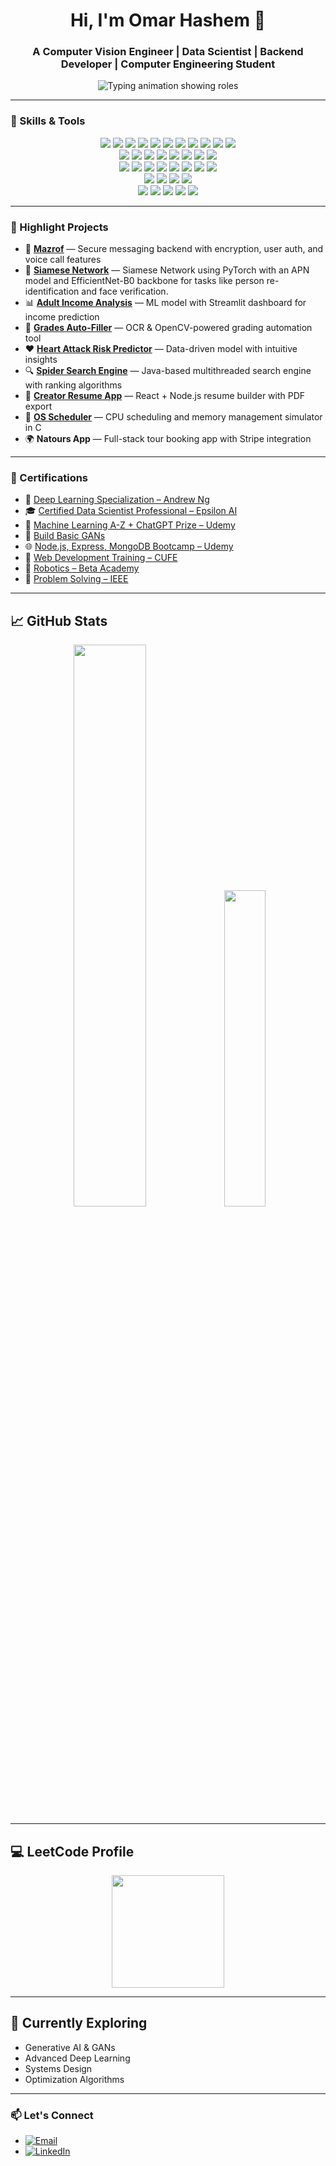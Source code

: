 <h1 align="center">Hi, I'm Omar Hashem 👋</h1>

<h3 align="center">A Computer Vision Engineer | Data Scientist | Backend Developer | Computer Engineering Student</h3>

<p align="center">
  <img 
    src="https://readme-typing-svg.demolab.com?font=Fira+Code&size=22&pause=1000&color=00008B&center=true&vCenter=true&width=550&lines=Computer+Vision+Engineer+🖼️;Data+Scientist+📊;Backend+Developer+🌐" 
    alt="Typing animation showing roles"
  >
</p>



---

### 🔧 Skills & Tools

<div align="center">
  <img src="https://img.shields.io/badge/PyTorch-EE4C2C?style=flat&logo=pytorch&logoColor=white" />
  <img src="https://img.shields.io/badge/TensorFlow-FF6F00?style=flat&logo=tensorflow&logoColor=white" />
  <img src="https://img.shields.io/badge/Scikit--Learn-F7931E?style=flat&logo=scikit-learn&logoColor=white" />
  <img src="https://img.shields.io/badge/OpenCV-5C3EE8?style=flat&logo=opencv&logoColor=white" />
  <img src="https://img.shields.io/badge/Matplotlib-11557C?style=flat&logo=python&logoColor=white" />
  <img src="https://img.shields.io/badge/Seaborn-0d9273?style=flat&logo=python&logoColor=white" />
  <img src="https://img.shields.io/badge/Pandas-150458?style=flat&logo=pandas&logoColor=white" />
  <img src="https://img.shields.io/badge/NumPy-013243?style=flat&logo=numpy&logoColor=white" />
  <img src="https://img.shields.io/badge/SciPy-8CAAE6?style=flat&logo=scipy&logoColor=white" />
  <img src="https://img.shields.io/badge/XGBoost-563D7C?style=flat&logo=xgboost&logoColor=white" />
  <img src="https://img.shields.io/badge/CatBoost-FFCC00?style=flat&logo=catboost&logoColor=black" />
</div>

<div align="center">
  <img src="https://img.shields.io/badge/Node.js-339933?style=flat&logo=node.js&logoColor=white" />
  <img src="https://img.shields.io/badge/Express.js-000000?style=flat&logo=express&logoColor=white" />
  <img src="https://img.shields.io/badge/React-61DAFB?style=flat&logo=react&logoColor=black" />
  <img src="https://img.shields.io/badge/Django-092E20?style=flat&logo=django&logoColor=white" />
  <img src="https://img.shields.io/badge/Prisma-2D3748?style=flat&logo=prisma&logoColor=white" />
  <img src="https://img.shields.io/badge/MongoDB-47A248?style=flat&logo=mongodb&logoColor=white" />
  <img src="https://img.shields.io/badge/PostgreSQL-336791?style=flat&logo=postgresql&logoColor=white" />
  <img src="https://img.shields.io/badge/MySQL-4479A1?style=flat&logo=mysql&logoColor=white" />
</div>

<div align="center">
  <img src="https://img.shields.io/badge/Python-3776AB?style=flat&logo=python&logoColor=white" />
  <img src="https://img.shields.io/badge/Java-ED8B00?style=flat&logo=openjdk&logoColor=white" />
  <img src="https://img.shields.io/badge/JavaScript-F7DF1E?style=flat&logo=javascript&logoColor=black" />
  <img src="https://img.shields.io/badge/TypeScript-3178C6?style=flat&logo=typescript&logoColor=white" />
  <img src="https://img.shields.io/badge/C%23-239120?style=flat&logo=c-sharp&logoColor=white" />
  <img src="https://img.shields.io/badge/C++-00599C?style=flat&logo=cplusplus&logoColor=white" />
  <img src="https://img.shields.io/badge/C-00599C?style=flat&logo=c&logoColor=white" />
  <img src="https://img.shields.io/badge/Embedded%20C-00599C?style=flat&logo=c&logoColor=white" />
</div>


<div align="center">
  <img src="https://img.shields.io/badge/Linux-FCC624?style=flat&logo=linux&logoColor=black" />
  <img src="https://img.shields.io/badge/Docker-2496ED?style=flat&logo=docker&logoColor=white" />
  <img src="https://img.shields.io/badge/Streamlit-FF4B4B?style=flat&logo=streamlit&logoColor=white" />
  <img src="https://img.shields.io/badge/Git-F05032?style=flat&logo=git&logoColor=white" />
</div>

<div align="center">
  <img src="https://img.shields.io/badge/x86%20Assembly-6E4B3A?style=flat&logo=assembly&logoColor=white" />
  <img src="https://img.shields.io/badge/Pygame-8E3A3A?style=flat&logo=pygame&logoColor=white" />
  <img src="https://img.shields.io/badge/Jest-15C213?style=flat&logo=jest&logoColor=white" />
  <img src="https://img.shields.io/badge/Postman-FF6C37?style=flat&logo=postman&logoColor=white" />
  <img src="https://img.shields.io/badge/Plotly-3E6C65?style=flat&logo=plotly&logoColor=white" />
</div>


---

### 🌟 Highlight Projects

- 🔐 **[Mazrof](https://github.com/Mazrof/back)** — Secure messaging backend with encryption, user auth, and voice call features
- 🤖 **[Siamese Network](https://github.com/omarhashem80/Siamese_Network)** — Siamese Network using PyTorch with an APN model and EfficientNet-B0 backbone for tasks like person re-identification and face verification.
- 📊 **[Adult Income Analysis](https://github.com/omarhashem80/adult_income)** — ML model with Streamlit dashboard for income prediction  
- 🧾 **[Grades Auto-Filler](https://github.com/omarhashem80/Grades-AutoFiller)** — OCR & OpenCV-powered grading automation tool  
- ❤️ **[Heart Attack Risk Predictor](https://github.com/omarhashem80/HeartAttack)** — Data-driven model with intuitive insights  
- 🔍 **[Spider Search Engine](https://github.com/omarhashem80/Spider-Search-Engine)** — Java-based multithreaded search engine with ranking algorithms  
- 📄 **[Creator Resume App](https://github.com/omarhashem80/Creator)** — React + Node.js resume builder with PDF export  
- 🧠 **[OS Scheduler](https://github.com/omarhashem80/OS-Scheduler)** — CPU scheduling and memory management simulator in C  
- 🌍 **Natours App** — Full-stack tour booking app with Stripe integration  

---

### 🏅 Certifications

- 🧠 [Deep Learning Specialization – Andrew Ng](https://drive.google.com/file/d/1s4JIY5LhTB7O7BkCdsU8DcLlzZGjcHGf/view?usp=sharing)  
- 🎓 [Certified Data Scientist Professional – Epsilon AI](https://drive.google.com/file/d/1randBeQsIR7zoCu2uXxTKYJfgVxOUQnx/view)  
- 🤖 [Machine Learning A-Z + ChatGPT Prize – Udemy](https://drive.google.com/file/d/1ujzfEzqKux1GviVG8uYIXDXtzYphiMWf/view?usp=sharing)  
- 🧬 [Build Basic GANs](https://drive.google.com/file/d/1u-dGffkbbY1SiFejAtaziqtNUYDZVTNw/view)  
- 🌐 [Node.js, Express, MongoDB Bootcamp – Udemy](https://drive.google.com/file/d/14zrz7KJLVzFyoqcSZiZSjIIdW7pkp0Sb/view?usp=sharing)  
- 🧩 [Web Development Training – CUFE](https://drive.google.com/file/d/1cjGz7QlCDRNXDtrdxFX6upQgjPAJTAAl/view?usp=sharing)  
- 🤖 [Robotics – Beta Academy](https://drive.google.com/file/d/1rTWTL0Pg45__EUS4tpH4-mnuXopRvFM0/view?usp=sharing)  
- 🧠 [Problem Solving – IEEE](https://drive.google.com/file/d/1i3fxSak00mKjZB2km8SOIoSvaeq9YnZP/view?usp=sharing)  

---

## 📈 GitHub Stats

<div align="center">
  <!-- GitHub Stats Overview -->
  <img src="https://github-readme-stats.vercel.app/api?username=omarhashem80&show_icons=true&theme=tokyonight&hide_border=false" width="48%" />
  
  <!-- Top Languages -->
  <img src="https://github-readme-stats.vercel.app/api/top-langs/?username=omarhashem80&layout=compact&theme=tokyonight&hide_border=false" width="36%" />
</div>

---


## 💻 LeetCode Profile

<div align="center">
  <a href="https://leetcode.com/omar_sayed/">
    <img src="https://leetcard.jacoblin.cool/omar_sayed?theme=dark&font=Karma&ext=contest" height="180" />
  </a>
</div>

---

## 🌱 Currently Exploring

- Generative AI & GANs  
- Advanced Deep Learning  
- Systems Design  
- Optimization Algorithms  

---

### 📫 Let's Connect  
- [![Email](https://img.shields.io/badge/Email-blue?style=flat&logo=gmail)](mailto:omarsayed4736@gmail.com)  
- [![LinkedIn](https://img.shields.io/badge/LinkedIn-blue?style=flat&logo=linkedin)](https://www.linkedin.com/in/omar-hashem-32128a252/)

